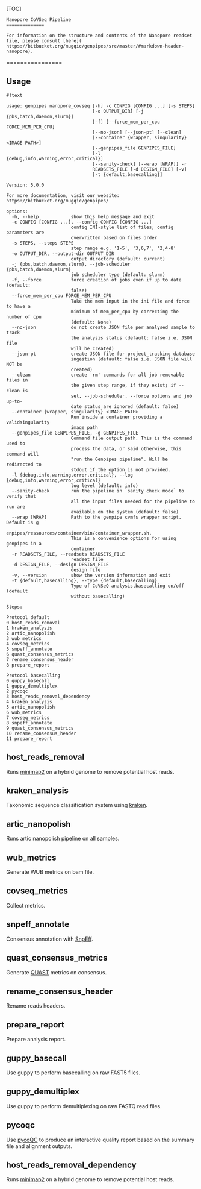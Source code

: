 [TOC]


    Nanopore CoVSeq Pipeline
    ==============

    For information on the structure and contents of the Nanopore readset file, please consult [here](
    https://bitbucket.org/mugqic/genpipes/src/master/#markdown-header-nanopore).
    
================

Usage
-----


```
#!text

usage: genpipes nanopore_covseq [-h] -c CONFIG [CONFIG ...] [-s STEPS]
                                [-o OUTPUT_DIR] [-j {pbs,batch,daemon,slurm}]
                                [-f] [--force_mem_per_cpu FORCE_MEM_PER_CPU]
                                [--no-json] [--json-pt] [--clean]
                                [--container {wrapper, singularity} <IMAGE PATH>]
                                [--genpipes_file GENPIPES_FILE]
                                [-l {debug,info,warning,error,critical}]
                                [--sanity-check] [--wrap [WRAP]] -r
                                READSETS_FILE [-d DESIGN_FILE] [-v]
                                [-t {default,basecalling}]

Version: 5.0.0

For more documentation, visit our website: https://bitbucket.org/mugqic/genpipes/

options:
  -h, --help            show this help message and exit
  -c CONFIG [CONFIG ...], --config CONFIG [CONFIG ...]
                        config INI-style list of files; config parameters are
                        overwritten based on files order
  -s STEPS, --steps STEPS
                        step range e.g. '1-5', '3,6,7', '2,4-8'
  -o OUTPUT_DIR, --output-dir OUTPUT_DIR
                        output directory (default: current)
  -j {pbs,batch,daemon,slurm}, --job-scheduler {pbs,batch,daemon,slurm}
                        job scheduler type (default: slurm)
  -f, --force           force creation of jobs even if up to date (default:
                        false)
  --force_mem_per_cpu FORCE_MEM_PER_CPU
                        Take the mem input in the ini file and force to have a
                        minimum of mem_per_cpu by correcting the number of cpu
                        (default: None)
  --no-json             do not create JSON file per analysed sample to track
                        the analysis status (default: false i.e. JSON file
                        will be created)
  --json-pt             create JSON file for project_tracking database
                        ingestion (default: false i.e. JSON file will NOT be
                        created)
  --clean               create 'rm' commands for all job removable files in
                        the given step range, if they exist; if --clean is
                        set, --job-scheduler, --force options and job up-to-
                        date status are ignored (default: false)
  --container {wrapper, singularity} <IMAGE PATH>
                        Run inside a container providing a validsingularity
                        image path
  --genpipes_file GENPIPES_FILE, -g GENPIPES_FILE
                        Command file output path. This is the command used to
                        process the data, or said otherwise, this command will
                        "run the Genpipes pipeline". Will be redirected to
                        stdout if the option is not provided.
  -l {debug,info,warning,error,critical}, --log {debug,info,warning,error,critical}
                        log level (default: info)
  --sanity-check        run the pipeline in `sanity check mode` to verify that
                        all the input files needed for the pipeline to run are
                        available on the system (default: false)
  --wrap [WRAP]         Path to the genpipe cvmfs wrapper script. Default is g
                        enpipes/ressources/container/bin/container_wrapper.sh.
                        This is a convenience options for using genpipes in a
                        container
  -r READSETS_FILE, --readsets READSETS_FILE
                        readset file
  -d DESIGN_FILE, --design DESIGN_FILE
                        design file
  -v, --version         show the version information and exit
  -t {default,basecalling}, --type {default,basecalling}
                        Type of CoVSeQ analysis,basecalling on/off (default
                        without basecalling)

Steps:

Protocol default
0 host_reads_removal
1 kraken_analysis
2 artic_nanopolish
3 wub_metrics
4 covseq_metrics
5 snpeff_annotate
6 quast_consensus_metrics
7 rename_consensus_header
8 prepare_report

Protocol basecalling
0 guppy_basecall
1 guppy_demultiplex
2 pycoqc
3 host_reads_removal_dependency
4 kraken_analysis
5 artic_nanopolish
6 wub_metrics
7 covseq_metrics
8 snpeff_annotate
9 quast_consensus_metrics
10 rename_consensus_header
11 prepare_report
```

host_reads_removal 
------------------
 
Runs [minimap2](https://github.com/lh3/minimap2) on a hybrid genome to remove potential host reads.

kraken_analysis 
---------------
 
Taxonomic sequence classification system using [kraken](https://github.com/DerrickWood/kraken2).

artic_nanopolish 
----------------
 
Runs artic nanopolish pipeline on all samples.

wub_metrics 
-----------
 
Generate WUB metrics on bam file.

covseq_metrics 
--------------
 
Collect metrics.

snpeff_annotate 
---------------
 
Consensus annotation with [SnpEff](https://pcingola.github.io/SnpEff/).

quast_consensus_metrics 
-----------------------
 
Generate [QUAST](http://quast.sourceforge.net/) metrics on consensus.

rename_consensus_header 
-----------------------
 
Rename reads headers.

prepare_report 
--------------
 
Prepare analysis report.

guppy_basecall 
--------------
 
Use guppy to perform basecalling on raw FAST5 files.

guppy_demultiplex 
-----------------
 
Use guppy to perform demultiplexing on raw FASTQ read files.

pycoqc 
------
 
Use [pycoQC](https://hpc.nih.gov/apps/pycoQC.html) to produce an interactive quality report based on the summary file and
alignment outputs.

host_reads_removal_dependency 
-----------------------------
 
Runs [minimap2](https://github.com/lh3/minimap2) on a hybrid genome to remove potential host reads.

